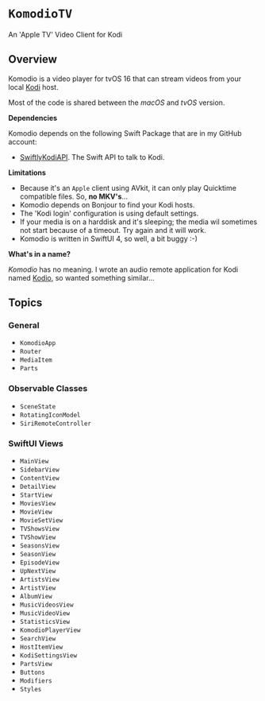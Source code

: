 # ``KomodioTV``

An 'Apple TV' Video Client for Kodi

## Overview

Komodio is a video player for tvOS 16 that can stream videos from your local [Kodi](https://kodi.tv) host.

Most of the code is shared between the *macOS* and *tvOS* version.

**Dependencies**

Komodio depends on the following Swift Package that are in my GitHub account:

- [SwiftlyKodiAPI](https://github.com/Desbeers/swiftlykodiapi). The Swift API to talk to Kodi.

**Limitations**

- Because it's an `Apple` client using AVkit, it can only play Quicktime compatible files. So, **no MKV's**...
- Komodio depends on Bonjour to find your Kodi hosts.
- The 'Kodi login' configuration is using default settings.
- If your media is on a harddisk and it's sleeping; the media wil sometimes not start because of a timeout. Try again and it will work.
- Komodio is written in SwiftUI 4, so well, a bit buggy :-)

**What's in a name?**

*Komodio* has no meaning. I wrote an audio remote application for Kodi named [Kodio](https://github.com/Desbeers/Kodio/), so wanted something similar...

## Topics

### General

- ``KomodioApp``
- ``Router``
- ``MediaItem``
- ``Parts``

### Observable Classes

- ``SceneState``
- ``RotatingIconModel``
- ``SiriRemoteController``

### SwiftUI Views

- ``MainView``
- ``SidebarView``
- ``ContentView``
- ``DetailView``
- ``StartView``
- ``MoviesView``
- ``MovieView``
- ``MovieSetView``
- ``TVShowsView``
- ``TVShowView``
- ``SeasonsView``
- ``SeasonView``
- ``EpisodeView``
- ``UpNextView``
- ``ArtistsView``
- ``ArtistView``
- ``AlbumView``
- ``MusicVideosView``
- ``MusicVideoView``
- ``StatisticsView``
- ``KomodioPlayerView``
- ``SearchView``
- ``HostItemView``
- ``KodiSettingsView``
- ``PartsView``
- ``Buttons``
- ``Modifiers``
- ``Styles``

